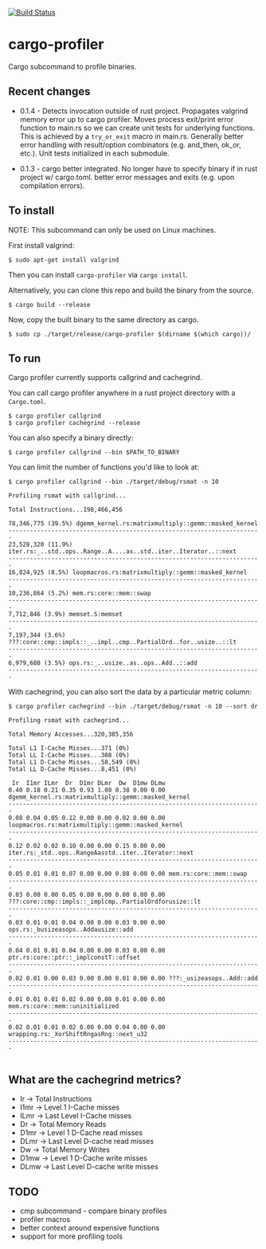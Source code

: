 [![Build Status](https://travis-ci.org/pegasos1/cargo-profiler.svg?branch=master)](https://travis-ci.org/pegasos1/cargo-profiler)


# cargo-profiler

Cargo subcommand to profile binaries.


## Recent changes 

* 0.1.4 - Detects invocation outside of rust project. Propagates valgrind memory error up to cargo profiler. Moves process exit/print error function to main.rs so we can create unit tests for underlying functions. This is achieved by a `try_or_exit` macro in main.rs. Generally better error handling with result/option combinators (e.g. and_then, ok_or, etc.). Unit tests initialized in each submodule.

* 0.1.3 - cargo better integrated. No longer have to specify binary if in rust project w/ cargo.toml. better error messages and exits (e.g. upon compilation errors).



## To install

NOTE: This subcommand can only be used on Linux machines.

First install valgrind:

```
$ sudo apt-get install valgrind
```

Then you can install `cargo-profiler` via `cargo install`.


Alternatively, you can clone this repo and build the binary from the source.

```
$ cargo build --release
```

Now, copy the built binary to the same directory as cargo.

```
$ sudo cp ./target/release/cargo-profiler $(dirname $(which cargo))/
```

## To run

Cargo profiler currently supports callgrind and cachegrind.

You can call cargo profiler anywhere in a rust project directory with a `Cargo.toml`.

```
$ cargo profiler callgrind
$ cargo profiler cachegrind --release
```

You can also specify a binary directly:

```
$ cargo profiler callgrind --bin $PATH_TO_BINARY
```

You can limit the number of functions you'd like to look at:

```
$ cargo profiler callgrind --bin ./target/debug/rsmat -n 10

Profiling rsmat with callgrind...

Total Instructions...198,466,456

78,346,775 (39.5%) dgemm_kernel.rs:matrixmultiply::gemm::masked_kernel
-----------------------------------------------------------------------
23,528,320 (11.9%) iter.rs:_..std..ops..Range..A....as..std..iter..Iterator..::next
-----------------------------------------------------------------------
16,824,925 (8.5%) loopmacros.rs:matrixmultiply::gemm::masked_kernel
-----------------------------------------------------------------------
10,236,864 (5.2%) mem.rs:core::mem::swap
-----------------------------------------------------------------------
7,712,846 (3.9%) memset.S:memset
-----------------------------------------------------------------------
7,197,344 (3.6%) ???:core::cmp::impls::_..impl..cmp..PartialOrd..for..usize..::lt
-----------------------------------------------------------------------
6,979,680 (3.5%) ops.rs:_..usize..as..ops..Add..::add
-----------------------------------------------------------------------

```

With cachegrind, you can also sort the data by a particular metric column:

```
$ cargo profiler cachegrind --bin ./target/debug/rsmat -n 10 --sort dr

Profiling rsmat with cachegrind...

Total Memory Accesses...320,385,356

Total L1 I-Cache Misses...371 (0%)
Total LL I-Cache Misses...308 (0%)
Total L1 D-Cache Misses...58,549 (0%)
Total LL D-Cache Misses...8,451 (0%)

 Ir  I1mr ILmr  Dr  D1mr DLmr  Dw  D1mw DLmw
0.40 0.18 0.21 0.35 0.93 1.00 0.38 0.00 0.00 dgemm_kernel.rs:matrixmultiply::gemm::masked_kernel
-----------------------------------------------------------------------
0.08 0.04 0.05 0.12 0.00 0.00 0.02 0.00 0.00 loopmacros.rs:matrixmultiply::gemm::masked_kernel
-----------------------------------------------------------------------
0.12 0.02 0.02 0.10 0.00 0.00 0.15 0.00 0.00 iter.rs:_std..ops..RangeAasstd..iter..Iterator::next
-----------------------------------------------------------------------
0.05 0.01 0.01 0.07 0.00 0.00 0.08 0.00 0.00 mem.rs:core::mem::swap
-----------------------------------------------------------------------
0.03 0.00 0.00 0.05 0.00 0.00 0.00 0.00 0.00 ???:core::cmp::impls::_implcmp..PartialOrdforusize::lt
-----------------------------------------------------------------------
0.03 0.01 0.01 0.04 0.00 0.00 0.03 0.00 0.00 ops.rs:_busizeasops..Addausize::add
-----------------------------------------------------------------------
0.04 0.01 0.01 0.04 0.00 0.00 0.03 0.00 0.00 ptr.rs:core::ptr::_implconstT::offset
-----------------------------------------------------------------------
0.02 0.01 0.00 0.03 0.00 0.00 0.01 0.00 0.00 ???:_usizeasops..Add::add
-----------------------------------------------------------------------
0.01 0.01 0.01 0.02 0.00 0.00 0.01 0.00 0.00 mem.rs:core::mem::uninitialized
-----------------------------------------------------------------------
0.02 0.01 0.01 0.02 0.00 0.00 0.04 0.00 0.00 wrapping.rs:_XorShiftRngasRng::next_u32
-----------------------------------------------------------------------


```

## What are the cachegrind metrics?

* Ir -> Total Instructions
* I1mr -> Level 1 I-Cache misses
* ILmr -> Last Level I-Cache misses
* Dr -> Total Memory Reads
* D1mr -> Level 1 D-Cache read misses
* DLmr -> Last Level D-cache read misses
* Dw -> Total Memory Writes
* D1mw -> Level 1 D-Cache write misses
* DLmw -> Last Level D-cache write misses

## TODO

* cmp subcommand - compare binary profiles
* profiler macros
* better context around expensive functions
* support for more profiling tools
